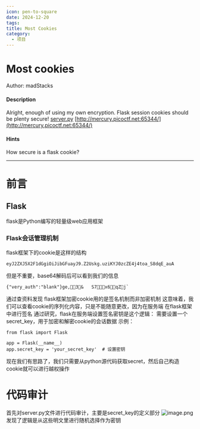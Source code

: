 ```yaml
---
icon: pen-to-square
date: 2024-12-20
tags: 
title: Most Cookies
category:
  - 项目
---
```

# Most cookies
Author: madStacks
#### Description
Alright, enough of using my own encryption. Flask session cookies should be plenty secure! [server.py](https://mercury.picoctf.net/static/c135543530f7dc24c3a6ecaeb44a81b8/server.py) [http://mercury.picoctf.net:65344/](http://mercury.picoctf.net:65344/)

#### Hints 
How secure is a flask cookie?

----
# 前言
## Flask
flask是Python编写的轻量级web应用框架
### Flask会话管理机制
flask框架下的cookie是这样的结构
```
eyJ2ZXJ5X2F1dGgiOiJibGFuayJ9.Z2Uskg.uziKYJ0zcZE4j4toa_S8dqE_auA
```
但是不重要，base64解码后可以看到我们的信息
```
{"very_auth":"blank"}ge,3&	S7x6qZj`
```
通过查资料发现
flask框架加密cookie用的是签名机制而非加密机制
这意味着，我们可以查看cookie的序列化内容，只是不能随意更改，因为在服务端
在flask框架中进行签名
通过研究，flask在服务端设置签名密钥是这个逻辑：
需要设置一个secret_key，用于加密和解密cookie的会话数据
示例：
```
from flask import Flask

app = Flask(__name__)
app.secret_key = 'your_secret_key'  # 设置密钥
```
现在我们有思路了，我们只需要从python源代码获取secret，然后自己构造cookie就可以进行越权操作


# 代码审计
首先对server.py文件进行代码审计，主要是secret_key的定义部分
![image.png](https://cdn.jsdelivr.net/gh/fakeppa/blog-img/20241220173823.png)
发现了逻辑是从这些明文里进行随机选择作为密钥
